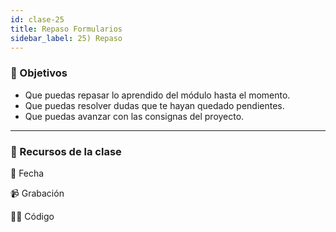 ```yaml
---
id: clase-25
title: Repaso Formularios
sidebar_label: 25) Repaso
---
```


### 🏁 Objetivos

- Que puedas repasar lo aprendido del módulo hasta el momento.
- Que puedas resolver dudas que te hayan quedado pendientes.
- Que puedas avanzar con las consignas del proyecto.

---

### 🚀 Recursos de la clase

📆 Fecha

📹 Grabación

👩‍💻 Código
